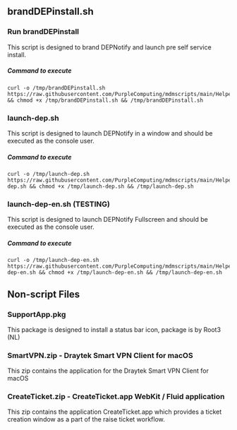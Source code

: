 ## brandDEPinstall.sh

### Run brandDEPinstall

This script is designed to brand DEPNotify and launch pre self service install.

##### Command to execute

```
curl -o /tmp/brandDEPinstall.sh https://raw.githubusercontent.com/PurpleComputing/mdmscripts/main/Helpers/brandDEPinstall.sh && chmod +x /tmp/brandDEPinstall.sh && /tmp/brandDEPinstall.sh
```
### launch-dep.sh

This script is designed to launch DEPNotify in a window and should be executed as the console user.

##### Command to execute

```
curl -o /tmp/launch-dep.sh https://raw.githubusercontent.com/PurpleComputing/mdmscripts/main/Helpers/launch-dep.sh && chmod +x /tmp/launch-dep.sh && /tmp/launch-dep.sh
```
### launch-dep-en.sh (TESTING)

This script is designed to launch DEPNotify Fullscreen and should be executed as the console user.

##### Command to execute

```
curl -o /tmp/launch-dep-en.sh https://raw.githubusercontent.com/PurpleComputing/mdmscripts/main/Helpers/launch-dep-en.sh && chmod +x /tmp/launch-dep-en.sh && /tmp/launch-dep-en.sh
```


## Non-script Files

### SupportApp.pkg

This package is designed to install a status bar icon, package is by Root3 (NL)

### SmartVPN.zip - Draytek Smart VPN Client for macOS

This zip contains the application for the Draytek Smart VPN Client for macOS

### CreateTicket.zip - CreateTicket.app WebKit / Fluid application 

This zip contains the application CreateTicket.app which provides a ticket creation window as a part of the raise ticket workflow.

